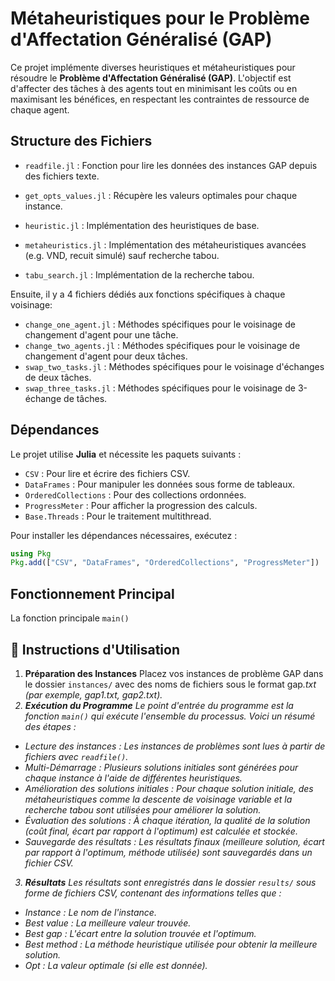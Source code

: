 # Métaheuristiques pour le Problème d'Affectation Généralisé (GAP)

Ce projet implémente diverses heuristiques et métaheuristiques pour résoudre le **Problème d'Affectation Généralisé (GAP)**. L'objectif est d'affecter des tâches à des agents tout en minimisant les coûts ou en maximisant les bénéfices, en respectant les contraintes de ressource de chaque agent.

## Structure des Fichiers

- `readfile.jl` : Fonction pour lire les données des instances GAP depuis des fichiers texte.
- `get_opts_values.jl` : Récupère les valeurs optimales pour chaque instance.

- `heuristic.jl` : Implémentation des heuristiques de base.
- `metaheuristics.jl` : Implémentation des métaheuristiques avancées (e.g. VND, recuit simulé) sauf recherche tabou.
- `tabu_search.jl` : Implémentation de la recherche tabou.
  
Ensuite, il y a 4 fichiers dédiés aux fonctions spécifiques à chaque voisinage: 
- `change_one_agent.jl` : Méthodes spécifiques pour le voisinage de changement d'agent pour une tâche.
- `change_two_agents.jl` : Méthodes spécifiques pour le voisinage de changement d'agent pour deux tâches.
- `swap_two_tasks.jl` : Méthodes spécifiques pour le voisinage d'échanges de deux tâches.
- `swap_three_tasks.jl` : Méthodes spécifiques pour le voisinage de 3-échange de tâches.
  


## Dépendances

Le projet utilise **Julia** et nécessite les paquets suivants :
- `CSV` : Pour lire et écrire des fichiers CSV.
- `DataFrames` : Pour manipuler les données sous forme de tableaux.
- `OrderedCollections` : Pour des collections ordonnées.
- `ProgressMeter` : Pour afficher la progression des calculs.
- `Base.Threads` : Pour le traitement multithread.

Pour installer les dépendances nécessaires, exécutez :
```julia
using Pkg
Pkg.add(["CSV", "DataFrames", "OrderedCollections", "ProgressMeter"])
```

## Fonctionnement Principal

La fonction principale `main()` 

## 📖 Instructions d'Utilisation
1. **Préparation des Instances** Placez vos instances de problème GAP dans le dossier `instances/` avec des noms de fichiers sous le format gap<i>.txt (par exemple, gap1.txt, gap2.txt).
2. **Exécution du Programme** Le point d'entrée du programme est la fonction `main()` qui exécute l'ensemble du processus. Voici un résumé des étapes :
- Lecture des instances : Les instances de problèmes sont lues à partir de fichiers avec `readfile()`.
- Multi-Démarrage : Plusieurs solutions initiales sont générées pour chaque instance à l'aide de différentes heuristiques.
- Amélioration des solutions initiales : Pour chaque solution initiale, des métaheuristiques comme la descente de voisinage variable et la recherche tabou sont utilisées pour améliorer la solution.
- Évaluation des solutions : À chaque itération, la qualité de la solution (coût final, écart par rapport à l'optimum) est calculée et stockée.
- Sauvegarde des résultats : Les résultats finaux (meilleure solution, écart par rapport à l'optimum, méthode utilisée) sont sauvegardés dans un fichier CSV.
3. **Résultats**
Les résultats sont enregistrés dans le dossier `results/` sous forme de fichiers CSV, contenant des informations telles que :
- Instance : Le nom de l'instance.
- Best value : La meilleure valeur trouvée.
- Best gap : L'écart entre la solution trouvée et l'optimum.
- Best method : La méthode heuristique utilisée pour obtenir la meilleure solution.
- Opt : La valeur optimale (si elle est donnée).
